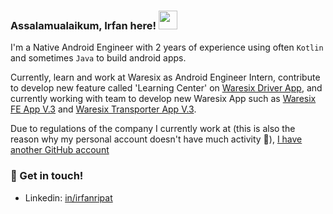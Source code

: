 ### Assalamualaikum, Irfan here! <img src="https://raw.githubusercontent.com/MartinHeinz/MartinHeinz/master/wave.gif" width="30px"> 

I'm a Native Android Engineer with 2 years of experience using often `Kotlin` and sometimes `Java` to build android apps.


Currently, learn and work at Waresix as Android Engineer Intern, contribute to develop new feature called 'Learning Center' on [Waresix Driver App](https://play.google.com/store/apps/details?id=com.waresix.freight.driver), and currently working with team to develop new Waresix App such as [Waresix FE App V.3](https://play.google.com/store/apps/details?id=com.waresix.wos.fe) and [Waresix Transporter App V.3](https://play.google.com/store/apps/details?id=com.waresix.wos.transporter).

Due to regulations of the company I currently work at (this is also the reason why my personal account doesn't have much activity 🥲), [I have another GitHub account](https://github.com/iripat)

### 💬 Get in touch!
- Linkedin: [in/irfanripat](https://linkedin.com/in/irfanripat)
